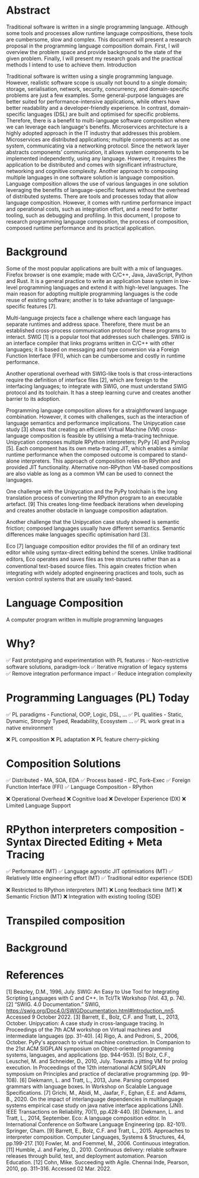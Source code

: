 
# Abstract

Traditional software is written in a single programming language. Although some tools and processes allow runtime language compositions, these tools are cumbersome, slow and complex. This document will present a research proposal in the programming language composition domain. First, I will overview the problem space and provide background to the state of the given problem. Finally, I will present my research goals and the practical methods I intend to use to achieve them.
Introduction

Traditional software is written using a single programming language. However, realistic software scope is usually not bound to a single domain; storage, serialisation, network, security, concurrency, and domain-specific problems are just a few examples. Some general-purpose languages are better suited for performance-intensive applications, while others have better readability and a developer-friendly experience. In contrast, domain-specific languages (DSL) are built and optimised for specific problems. Therefore, there is a benefit to multi-language software composition where we can leverage each language's benefits.
Microservices architecture is a highly adopted approach in the IT industry that addresses this problem. Microservices are distributed applications; multiple components act as one system, communicating via a networking protocol. Since the network layer abstracts components’ communication, it allows system components to be implemented independently, using any language. However, it requires the application to be distributed and comes with significant infrastructure, networking and cognitive complexity.
Another approach to composing multiple languages in one software solution is language composition. Language composition allows the use of various languages in one solution leveraging the benefits of language-specific features without the overhead of distributed systems. 
There are tools and processes today that allow language composition. However, it comes with runtime performance impact and operational costs, such as integration effort, and a need for better tooling, such as debugging and profiling.
In this document, I propose to research programming language composition, the process of composition, composed runtime performance and its practical application.


# Background
Some of the most popular applications are built with a mix of languages. Firefox browser is one example; made with C/C++, Java, JavaScript, Python and Rust. It is a general practice to write an application base system in low-level programming languages and extend it with high-level languages. The main reason for adopting multiple programming languages is the code reuse of existing software; another is to take advantage of language-specific features [7].

Multi-language projects face a challenge where each language has separate runtimes and address space. Therefore, there must be an established cross-process communication protocol for these programs to interact. SWIG [1] is a popular tool that addresses such challenges. SWIG is an interface compiler that links programs written in C/C++ with other languages; it is based on messaging and type conversion via a Foreign Function Interface (FFI), which can be cumbersome and costly in runtime performance. 

Another operational overhead with SWIG-like tools is that cross-interactions require the definition of interface files [2], which are foreign to the interfacing languages; to integrate with SWIG, one must understand SWIG protocol and its toolchain. It has a steep learning curve and creates another barrier to its adoption.

Programming language composition allows for a straightforward language combination. However, it comes with challenges, such as the interaction of language semantics and performance implications. The Unipycation case study [3] shows that creating an efficient Virtual Machine (VM) cross-language composition is feasible by utilising a meta-tracing technique. Unipycation composes multiple RPython interpreters; PyPy [4] and Pyrolog [5]. Each component has its own meta-tracing JIT, which enables a similar runtime performance when the composed outcome is compared to stand-alone interpreters. This approach of composition relies on RPython and provided JIT functionality. Alternative non-RPython VM-based compositions are also viable as long as a common VM can be used to connect the languages.

One challenge with the Unipycation and the PyPy toolchain is the long translation process of converting the RPython program to an executable artefact. [9] This creates long-time feedback iterations when developing and creates another obstacle in language composition adaptation.

Another challenge that the Unipycation case study showed is semantic friction; composed languages usually have different semantics. Semantic differences make languages specific optimisation hard [3].

Eco [7] language composition editor provides the fill of an ordinary text editor while using syntax-direct editing behind the scenes. Unlike traditional editors, Eco operates and saves ﬁles as tree structures rather than as a conventional text-based source ﬁles. This again creates friction when integrating with widely adopted engineering practices and tools, such as version control systems that are usually text-based.

# Language Composition

A computer program written in multiple programming languages


# Why?
✅ Fast prototyping and experimentation with PL features
✅ Non-restrictive software solutions, paradigm-lock
✅ Iterative migration of legacy systems 
✅ Remove integration performance impact
✅ Reduce integration complexity

# Programming Languages (PL) Today
✅ PL paradigms - Functional, OOP, Logic, DSL, ...
✅ PL qualities - Static, Dynamic, Strongly Typed, Readability, Ecosystem …
✅ PL work great in a native environment

❌ PL composition
❌ PL adaptation
❌ PL feature cherry-picking


# Composition Solutions
✅ Distributed - MA, SOA, EDA
✅ Process based - IPC, Fork–Exec
✅ Foreign Function Interface (FFI)
✅ Language Composition - RPython

❌ Operational Overhead 
❌ Cognitive load
❌ Developer Experience (DX)
❌ Limited Language Support

# RPython interpreters composition - Syntax Directed Editing + Meta Tracing

✅ Performance (MT)
✅ Language agnostic JIT optimisations (MT)
✅ Relatively little engineering effort (MT)
✅ Traditional editor experience (SDE)

❌ Restricted to RPython interpreters (MT)
❌ Long feedback time (MT)
❌ Semantic Friction (MT)
❌ Integration with existing tooling (SDE) 

# Transpiled composition





# Background

# References

[1] Beazley, D.M., 1996, July. SWIG: An Easy to Use Tool for Integrating Scripting Languages with C and C++. In Tcl/Tk Workshop (Vol. 43, p. 74).
[2] “SWIG. 4.0 Documentation.” SWIG, https://swig.org/Doc4.0/SWIGDocumentation.html#Introduction_nn5. Accessed 9 October 2022.
[3] Barrett, E., Bolz, C.F. and Tratt, L., 2013, October. Unipycation: A case study in cross-language tracing. In Proceedings of the 7th ACM workshop on Virtual machines and intermediate languages (pp. 31-40).
[4] Rigo, A. and Pedroni, S., 2006, October. PyPy's approach to virtual machine construction. In Companion to the 21st ACM SIGPLAN symposium on Object-oriented programming systems, languages, and applications (pp. 944-953).
[5] Bolz, C.F., Leuschel, M. and Schneider, D., 2010, July. Towards a jitting VM for prolog execution. In Proceedings of the 12th international ACM SIGPLAN symposium on Principles and practice of declarative programming (pp. 99-108).
[6] Diekmann, L. and Tratt, L., 2013, June. Parsing composed grammars with language boxes. In Workshop on Scalable Language Specifications.
[7] Grichi, M., Abidi, M., Jaafar, F., Eghan, E.E. and Adams, B., 2020. On the impact of interlanguage dependencies in multilanguage systems empirical case study on java native interface applications (JNI). IEEE Transactions on Reliability, 70(1), pp.428-440.
[8] Diekmann, L. and Tratt, L., 2014, September. Eco: A language composition editor. In International Conference on Software Language Engineering (pp. 82-101). Springer, Cham.
[9] Barrett, E., Bolz, C.F. and Tratt, L., 2015. Approaches to interpreter composition. Computer Languages, Systems & Structures, 44, pp.199-217.
[10] Fowler, M. and Foemmel, M., 2006. Continuous integration.
[11] Humble, J. and Farley, D., 2010. Continuous delivery: reliable software releases through build, test, and deployment automation. Pearson Education.
[12] Cohn, Mike. Succeeding with Agile. Chennai Inde, Pearson, 2010, pp. 311–316. Accessed 02 Mar. 2022.
